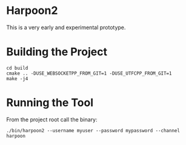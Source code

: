 # Harpoon2

This is a very early and experimental prototype.

# Building the Project

```
cd build
cmake .. -DUSE_WEBSOCKETPP_FROM_GIT=1 -DUSE_UTFCPP_FROM_GIT=1
make -j4
```

# Running the Tool

From the project root call the binary:
```
./bin/harpoon2 --username myuser --password mypassword --channel harpoon
```
